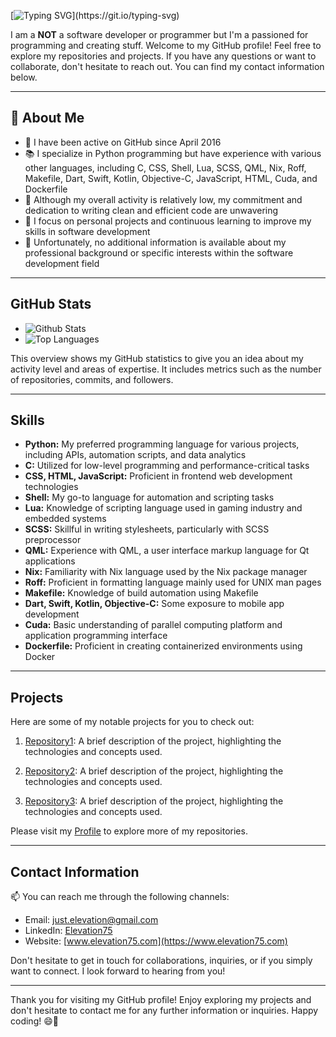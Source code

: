 [![Typing SVG](https://readme-typing-svg.demolab.com?font=JetBrainsMono&size=22&pause=1000&color=F7081C&width=460&lines=We+came+in+peace!+Resistance+is+futile+;I+am++Elevation+;Welcome+to+my+Github+profile!)](https://git.io/typing-svg)

I am a <b>NOT</b> a software developer or programmer but I'm a passioned for programming and creating stuff. Welcome to my GitHub profile! Feel free to explore my repositories and projects. If you have any questions or want to collaborate, don't hesitate to reach out. You can find my contact information below.

---

## 🧐 About Me

- 🔭 I have been active on GitHub since April 2016
- 📚 I specialize in Python programming but have experience with various other languages, including C, CSS, Shell, Lua, SCSS, QML, Nix, Roff, Makefile, Dart, Swift, Kotlin, Objective-C, JavaScript, HTML, Cuda, and Dockerfile
- 🌱 Although my overall activity is relatively low, my commitment and dedication to writing clean and efficient code are unwavering
- 🚀 I focus on personal projects and continuous learning to improve my skills in software development
- 💼 Unfortunately, no additional information is available about my professional background or specific interests within the software development field

---

## GitHub Stats

- ![Github Stats](https://github-readme-stats.vercel.app/api?username=Elevation75&show_icons=true&theme=dark)
- ![Top Languages](https://github-readme-stats.vercel.app/api/top-langs/?username=Elevation75&layout=compact&theme=dark)

This overview shows my GitHub statistics to give you an idea about my activity level and areas of expertise. It includes metrics such as the number of repositories, commits, and followers.

---

## Skills

- **Python:** My preferred programming language for various projects, including APIs, automation scripts, and data analytics
- **C:** Utilized for low-level programming and performance-critical tasks
- **CSS, HTML, JavaScript:** Proficient in frontend web development technologies
- **Shell:** My go-to language for automation and scripting tasks
- **Lua:** Knowledge of scripting language used in gaming industry and embedded systems
- **SCSS:** Skillful in writing stylesheets, particularly with SCSS preprocessor
- **QML:** Experience with QML, a user interface markup language for Qt applications
- **Nix:** Familiarity with Nix language used by the Nix package manager
- **Roff:** Proficient in formatting language mainly used for UNIX man pages
- **Makefile:** Knowledge of build automation using Makefile
- **Dart, Swift, Kotlin, Objective-C:** Some exposure to mobile app development
- **Cuda:** Basic understanding of parallel computing platform and application programming interface
- **Dockerfile:** Proficient in creating containerized environments using Docker

---

## Projects

Here are some of my notable projects for you to check out:

1. [Repository1](link): A brief description of the project, highlighting the technologies and concepts used.

2. [Repository2](link): A brief description of the project, highlighting the technologies and concepts used.

3. [Repository3](link): A brief description of the project, highlighting the technologies and concepts used.

Please visit my [Profile](https://github.com/elevation75) to explore more of my repositories.

---

## Contact Information

📫 You can reach me through the following channels:
- Email: just.elevation@gmail.com
- LinkedIn: [Elevation75](https://www.linkedin.com/in/elevation75)
- Website: [www.elevation75.com](https://www.elevation75.com)

Don't hesitate to get in touch for collaborations, inquiries, or if you simply want to connect. I look forward to hearing from you!

---

Thank you for visiting my GitHub profile! Enjoy exploring my projects and don't hesitate to contact me for any further information or inquiries. Happy coding! 😄🚀
